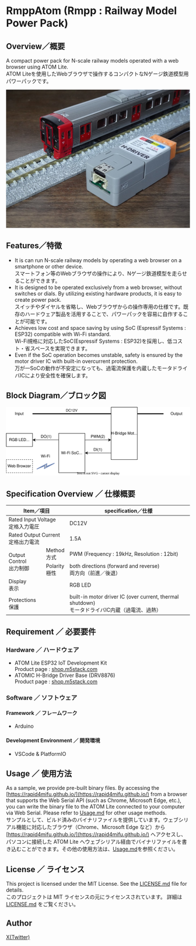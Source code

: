# RmppAtom (Rmpp : Railway Model Power Pack)
## Overview／概要
A compact power pack for N-scale railway models operated with a web browser using ATOM Lite.<br/>
ATOM Liteを使用したWebブラウザで操作するコンパクトなNゲージ鉄道模型用パワーパックです。

![ATOM Liteを使用した鉄道模型用パワーパック](img/DSC02939.jpg)

## Features／特徴
- It is can run N-scale railway models by operating a web browser on a smartphone or other device.<br/>
  スマートフォン等のWebブラウザの操作により、Nゲージ鉄道模型を走らせることができます。
- It is designed to be operated exclusively from a web browser, without switches or dials. By utilizing existing hardware products, it is easy to create power pack.<br/>
  スイッチやダイヤルを省略し、Webブラウザからの操作専用の仕様です。既存のハードウェア製品を活用することで、パワーパックを容易に自作することが可能です。
- Achieves low cost and space saving by using SoC (Espressif Systems : ESP32) compatible with Wi-Fi standard.<br/>
  Wi-Fi規格に対応したSoC(Espressif Systems : ESP32)を採用し、低コスト・省スペースを実現できます。
- Even if the SoC operation becomes unstable, safety is ensured by the motor driver IC with built-in overcurrent protection.<br/>
  万が一SoCの動作が不安定になっても、過電流保護を内蔵したモータドライバICにより安全性を確保します。

## Block Diagram／ブロック図
![](img/BlockDiagram_RmppAtom.svg)

## Specification Overview ／ 仕様概要
<table>
	<thead>
		<tr>
		<th colspan="2">Item／項目</th>
		<th>specification／仕様</th>
		</tr>
	</thead>
	<tbody>
		<tr>
		<td colspan="2">Rated Input Voltage<br/>定格入力電圧</td>
		<td>DC12V</td>
		</tr>
		<tr>
		<td colspan="2">Rated Output Current<br/>定格出力電流</td>
		<td>1.5A</td>
		</tr>
		<tr>
		<td rowspan="2">Output Control<br/>出力制御</td>
		<td>Method<br/>方式</td>
		<td>PWM (Frequency : 19kHz, Resolution : 12bit)</td>
		</tr>
		<tr>
		<td>Polarity<br/>極性</td>
		<td>both directions (forward and reverse)<br/>両方向（前進／後退）
		</tr>
		<tr>
		<td colspan="2">Display<br/>表示</td>
		<td>RGB LED</td>
		</tr>
		<tr>
		<td colspan="2">Protections<br/>保護</td>
		<td>built-in motor driver IC (over current, thermal shutdown)<br/>モータドライバIC内蔵（過電流、過熱）</td>
		</tr>
	</tbody>
</table>

## Requirement ／ 必要要件
### Hardware ／ ハードウェア
- ATOM Lite ESP32 IoT Development Kit<br/>
 Product page : [shop.m5stack.com](https://shop.m5stack.com/products/atom-lite-esp32-development-kit)
- ATOMIC H-Bridge Driver Base (DRV8876)<br/>
 Product page : [shop.m5stack.com](https://shop.m5stack.com/products/atomic-h-bridge-driver-base-drv8876)

### Software ／ ソフトウェア
#### Framework ／ フレームワーク
- Arduino
#### Development Environment ／ 開発環境
- VSCode & PlatformIO

## Usage ／ 使用方法
 As a sample, we provide pre-built binary files. By accessing the [https://rapid4mifu.github.io/](https://rapid4mifu.github.io/) from a browser that supports the Web Serial API (such as Chrome, Microsoft Edge, etc.), you can write the binary file to the ATOM Lite connected to your computer via Web Serial. Please refer to [Usage.md](USAGE_en.md) for other usage methods.<br/>
 サンプルとして、ビルド済みのバイナリファイルを提供しています。ウェブシリアル機能に対応したブラウザ（Chrome、Microsoft Edge など）から [https://rapid4mifu.github.io/](https://rapid4mifu.github.io/) へアクセスし、パソコンに接続した ATOM Lite へウェブシリアル経由でバイナリファイルを書き込むことができます。その他の使用方法は、[Usage.md](USAGE_jp.md)を参照ください。

## License ／ ライセンス
This project is licensed under the MIT License. See the [LICENSE.md](LICENSE) file for details.<br/>
このプロジェクトは MIT ライセンスの元にライセンスされています。 詳細は [LICENSE.md](LICENSE) をご覧ください。

## Author
[X(Twitter)](https://x.com/rapid_mifu)